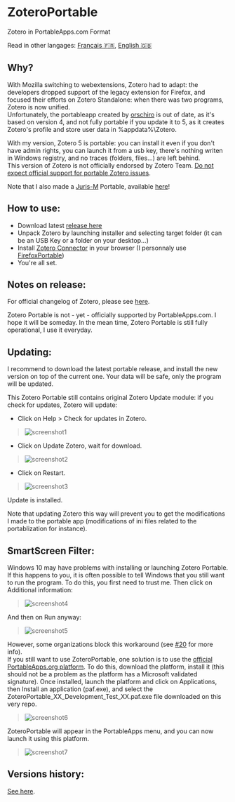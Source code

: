 # ZoteroPortable
Zotero in PortableApps.com Format

Read in other langages: [Français 🇫🇷](README.fr.md), [English 🇬🇧](README.md)  
  
Why?
-----
With Mozilla switching to webextensions, Zotero had to adapt: the developers dropped support of the legacy extension for Firefox, and focused their efforts on Zotero Standalone: when there was two programs, Zotero is now unified.  
Unfortunately, the portableapp created by [orschiro](https://portableapps.com/node/36565) is out of date, as it's based on version 4, and not fully portable if you update it to 5, as it creates Zotero's profile and store user data in %appdata%\Zotero.  
  
With my version, Zotero 5 is portable: you can install it even if you don't have admin rights, you can launch it from a usb key, there's nothing writen in Windows registry, and no traces (folders, files...) are left behind.  
This version of Zotero is not officially endorsed by Zotero Team. [Do not expect official support for portable Zotero issues](https://forums.zotero.org/discussion/64050/5-0-portable-zotero).
  
Note that I also made a [Juris-M](https://juris-m.github.io/) Portable, available [here](https://github.com/pedrom34/JurisMPortable)!
  
How to use:
-----
- Download latest [release here](https://github.com/pedrom34/ZoteroPortable/releases/latest)
- Unpack Zotero by launching installer and selecting target folder (it can be an USB Key or a folder on your desktop...)
- Install [Zotero Connector](https://www.zotero.org/download/) in your browser (I personnaly use [FirefoxPortable](https://portableapps.com/apps/internet/firefox_portable/localization))
- You're all set.
  
Notes on release:
-----
For official changelog of Zotero, please see [here](https://www.zotero.org/support/changelog).  
  
Zotero Portable is not - yet - officially supported by PortableApps.com. I hope it will be someday. In the mean time, Zotero Portable is still fully operational, I use it everyday.  
  
Updating:
-----
I recommend to download the latest portable release, and install the new version on top of the current one. Your data will be safe, only the program will be updated.  
  
This Zotero Portable still contains original Zotero Update module: if you check for updates, Zotero will update:  
- Click on Help > Check for updates in Zotero.  
>![screenshot1](https://user-images.githubusercontent.com/21216829/34518372-44033688-f07f-11e7-999d-d29413d21207.png)  
  
- Click on Update Zotero, wait for download.  
>![screenshot2](https://i.imgur.com/bih4XXl.png)
  
- Click on Restart.  
>![screenshot3](https://i.imgur.com/DBuC3vf.png)
  
Update is installed.  
  

Note that updating Zotero this way will prevent you to get the modifications I made to the portable app (modifications of ini files related to the portablization for instance).  
  
SmartScreen Filter:
-----
Windows 10 may have problems with installing or launching Zotero Portable. If this happens to you, it is often possible to tell Windows that you still want to run the program. To do this, you first need to trust me. Then click on Additional information:  
>![screenshot4](https://i.imgur.com/CY8S5Hb.png)  
  
And then on Run anyway:  
>![screenshot5](https://i.imgur.com/7kOC96A.png)  
  
However, some organizations block this workaround (see [#20](https://github.com/pedrom34/ZoteroPortable/issues/20) for more info).  
If you still want to use ZoteroPortable, one solution is to use the [official PortableApps.org platform](https://portableapps.com/download). To do this, download the platform, install it (this should not be a problem as the platform has a Microsoft validated signature). Once installed, launch the platform and click on Applications, then Install an application (paf.exe), and select the ZoteroPortable_XX_Development_Test_XX.paf.exe file downloaded on this very repo.  

>![screenshot6](https://i.imgur.com/neAFjBi.png)  
  
ZoteroPortable will appear in the PortableApps menu, and you can now launch it using this platform.  
>![screenshot7](https://i.imgur.com/uWY70Dg.png)  
  
Versions history:
----
[See here](changelog.md).
